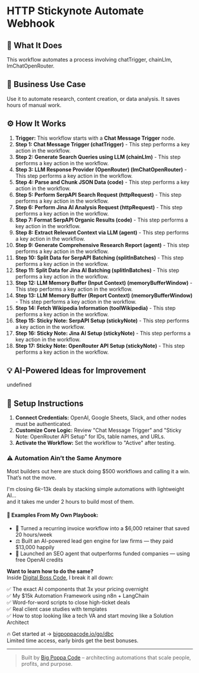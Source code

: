 # HTTP Stickynote Automate Webhook

## 🚀 What It Does
This workflow automates a process involving chatTrigger, chainLlm, lmChatOpenRouter.

## 💼 Business Use Case
Use it to automate research, content creation, or data analysis. It saves hours of manual work.

## ⚙️ How It Works
1.  **Trigger:** This workflow starts with a **Chat Message Trigger** node.
2. **Step 1: Chat Message Trigger (chatTrigger)** - This step performs a key action in the workflow.
3. **Step 2: Generate Search Queries using LLM (chainLlm)** - This step performs a key action in the workflow.
4. **Step 3: LLM Response Provider (OpenRouter) (lmChatOpenRouter)** - This step performs a key action in the workflow.
5. **Step 4: Parse and Chunk JSON Data (code)** - This step performs a key action in the workflow.
6. **Step 5: Perform SerpAPI Search Request (httpRequest)** - This step performs a key action in the workflow.
7. **Step 6: Perform Jina AI Analysis Request (httpRequest)** - This step performs a key action in the workflow.
8. **Step 7: Format SerpAPI Organic Results (code)** - This step performs a key action in the workflow.
9. **Step 8: Extract Relevant Context via LLM (agent)** - This step performs a key action in the workflow.
10. **Step 9: Generate Comprehensive Research Report (agent)** - This step performs a key action in the workflow.
11. **Step 10: Split Data for SerpAPI Batching (splitInBatches)** - This step performs a key action in the workflow.
12. **Step 11: Split Data for Jina AI Batching (splitInBatches)** - This step performs a key action in the workflow.
13. **Step 12: LLM Memory Buffer (Input Context) (memoryBufferWindow)** - This step performs a key action in the workflow.
14. **Step 13: LLM Memory Buffer (Report Context) (memoryBufferWindow)** - This step performs a key action in the workflow.
15. **Step 14: Fetch Wikipedia Information (toolWikipedia)** - This step performs a key action in the workflow.
16. **Step 15: Sticky Note: SerpAPI Setup (stickyNote)** - This step performs a key action in the workflow.
17. **Step 16: Sticky Note: Jina AI Setup (stickyNote)** - This step performs a key action in the workflow.
18. **Step 17: Sticky Note: OpenRouter API Setup (stickyNote)** - This step performs a key action in the workflow.

## 💡 AI-Powered Ideas for Improvement
undefined

## 🔧 Setup Instructions
1. **Connect Credentials:** OpenAI, Google Sheets, Slack, and other nodes must be authenticated.
2. **Customize Core Logic:** Review "Chat Message Trigger" and "Sticky Note: OpenRouter API Setup" for IDs, table names, and URLs.
3. **Activate the Workflow:** Set the workflow to "Active" after testing.

### ⚠️ Automation Ain’t the Same Anymore

Most builders out here are stuck doing $500 workflows and calling it a win.  
That’s not the move.  

I'm closing $6k–$13k deals by stacking simple automations with lightweight AI...  
and it takes me under 2 hours to build most of them.

#### 🧠 Examples From My Own Playbook:
- 🔁 Turned a recurring invoice workflow into a $6,000 retainer that saved 20 hours/week  
- ⚖️ Built an AI-powered lead gen engine for law firms — they paid $13,000 happily  
- 🚀 Launched an SEO agent that outperforms funded companies — using free OpenAI credits  

**Want to learn how to do the same?**  
Inside [Digital Boss Code](https://bigpoppacode.io/go/dbc), I break it all down:

✅ The exact AI components that 3x your pricing overnight  
✅ My $15k Automation Framework using n8n + LangChain  
✅ Word-for-word scripts to close high-ticket deals  
✅ Real client case studies with templates  
✅ How to stop looking like a tech VA and start moving like a Solution Architect  

🔥 Get started at → [bigpoppacode.io/go/dbc](https://bigpoppacode.io/go/dbc)  
Limited time access, early birds get the best bonuses.

---
> Built by [Big Poppa Code](https://bigpoppacode.io) – architecting automations that scale people, profits, and purpose.
